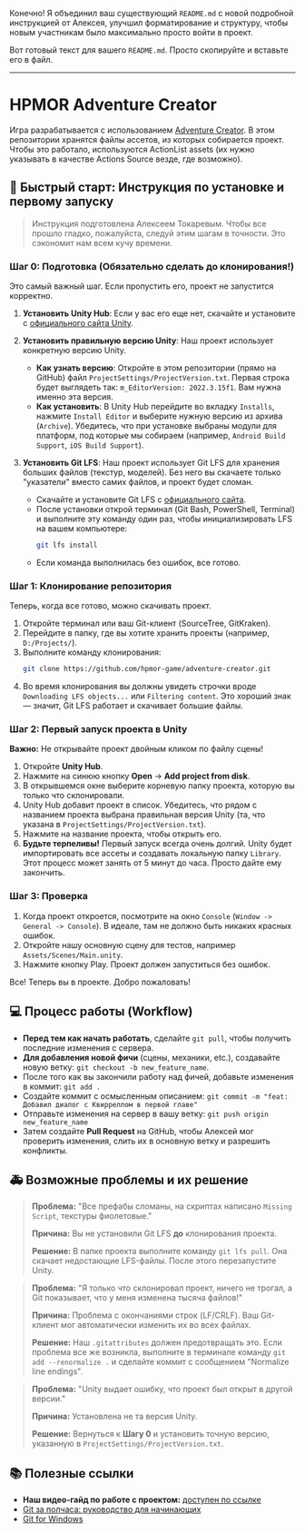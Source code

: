 Конечно! Я объединил ваш существующий `README.md` с новой подробной инструкцией от Алексея, улучшил форматирование и структуру, чтобы новым участникам было максимально просто войти в проект.

Вот готовый текст для вашего `README.md`. Просто скопируйте и вставьте его в файл.

---

# HPMOR Adventure Creator

Игра разрабатывается с использованием [Adventure Creator](https://adventurecreator.org/). В этом репозитории хранятся файлы ассетов, из которых собирается проект. Чтобы это работало, используются ActionList assets (их нужно указывать в качестве Actions Source везде, где возможно).

## 🚀 Быстрый старт: Инструкция по установке и первому запуску

> Инструкция подготовлена Алексеем Токаревым.
> Чтобы все прошло гладко, пожалуйста, следуй этим шагам в точности. Это сэкономит нам всем кучу времени.

### Шаг 0: Подготовка (Обязательно сделать до клонирования!)

Это самый важный шаг. Если пропустить его, проект не запустится корректно.

1.  **Установить Unity Hub**: Если у вас его еще нет, скачайте и установите с [официального сайта Unity](https://unity.com/download).

2.  **Установить правильную версию Unity**: Наш проект использует конкретную версию Unity.
    *   **Как узнать версию**: Откройте в этом репозитории (прямо на GitHub) файл `ProjectSettings/ProjectVersion.txt`. Первая строка будет выглядеть так: `m_EditorVersion: 2022.3.15f1`. Вам нужна именно эта версия.
    *   **Как установить**: В Unity Hub перейдите во вкладку `Installs`, нажмите `Install Editor` и выберите нужную версию из архива (`Archive`). Убедитесь, что при установке выбраны модули для платформ, под которые мы собираем (например, `Android Build Support`, `iOS Build Support`).

3.  **Установить Git LFS**: Наш проект использует Git LFS для хранения больших файлов (текстур, моделей). Без него вы скачаете только "указатели" вместо самих файлов, и проект будет сломан.
    *   Скачайте и установите Git LFS с [официального сайта](https://git-lfs.github.com/).
    *   После установки открой терминал (Git Bash, PowerShell, Terminal) и выполните эту команду один раз, чтобы инициализировать LFS на вашем компьютере:
        ```bash
        git lfs install
        ```
    *   Если команда выполнилась без ошибок, все готово.

### Шаг 1: Клонирование репозитория

Теперь, когда все готово, можно скачивать проект.

1.  Откройте терминал или ваш Git-клиент (SourceTree, GitKraken).
2.  Перейдите в папку, где вы хотите хранить проекты (например, `D:/Projects/`).
3.  Выполните команду клонирования:
    ```bash
    git clone https://github.com/hpmor-game/adventure-creator.git
    ```
4.  Во время клонирования вы должны увидеть строчки вроде `Downloading LFS objects...` или `Filtering content`. Это хороший знак — значит, Git LFS работает и скачивает большие файлы.

### Шаг 2: Первый запуск проекта в Unity

**Важно:** Не открывайте проект двойным кликом по файлу сцены!

1.  Откройте **Unity Hub**.
2.  Нажмите на синюю кнопку **Open** -> **Add project from disk**.
3.  В открывшемся окне выберите корневую папку проекта, которую вы только что склонировали.
4.  Unity Hub добавит проект в список. Убедитесь, что рядом с названием проекта выбрана правильная версия Unity (та, что указана в `ProjectSettings/ProjectVersion.txt`).
5.  Нажмите на название проекта, чтобы открыть его.
6.  **Будьте терпеливы!** Первый запуск всегда очень долгий. Unity будет импортировать все ассеты и создавать локальную папку `Library`. Этот процесс может занять от 5 минут до часа. Просто дайте ему закончить.

### Шаг 3: Проверка

1.  Когда проект откроется, посмотрите на окно `Console` (`Window -> General -> Console`). В идеале, там не должно быть никаких красных ошибок.
2.  Откройте нашу основную сцену для тестов, например `Assets/Scenes/Main.unity`.
3.  Нажмите кнопку Play. Проект должен запуститься без ошибок.

Все! Теперь вы в проекте. Добро пожаловать!

## 💻 Процесс работы (Workflow)

-   **Перед тем как начать работать**, сделайте `git pull`, чтобы получить последние изменения с сервера.
-   **Для добавления новой фичи** (сцены, механики, etc.), создавайте новую ветку: `git checkout -b new_feature_name`.
-   После того как вы закончили работу над фичей, добавьте изменения в коммит: `git add .`
-   Создайте коммит с осмысленным описанием: `git commit -m "feat: Добавил диалог с Квирреллом в первой главе"`
-   Отправьте изменения на сервер в вашу ветку: `git push origin new_feature_name`
-   Затем создайте **Pull Request** на GitHub, чтобы Алексей мог проверить изменения, слить их в основную ветку и разрешить конфликты.

## 🚑 Возможные проблемы и их решение

> **Проблема:** "Все префабы сломаны, на скриптах написано `Missing Script`, текстуры фиолетовые."
>
> **Причина:** Вы не установили Git LFS **до** клонирования проекта.
>
> **Решение:** В папке проекта выполните команду `git lfs pull`. Она скачает недостающие LFS-файлы. После этого перезапустите Unity.

> **Проблема:** "Я только что склонировал проект, ничего не трогал, а Git показывает, что у меня изменена тысяча файлов!"
>
> **Причина:** Проблема с окончаниями строк (LF/CRLF). Ваш Git-клиент мог автоматически изменить их во всех файлах.
>
> **Решение:** Наш `.gitattributes` должен предотвращать это. Если проблема все же возникла, выполните в терминале команду `git add --renormalize .` и сделайте коммит с сообщением "Normalize line endings".

> **Проблема:** "Unity выдает ошибку, что проект был открыт в другой версии."
>
> **Причина:** Установлена не та версия Unity.
>
> **Решение:** Вернуться к **Шагу 0** и установить точную версию, указанную в `ProjectSettings/ProjectVersion.txt`.

## 📚 Полезные ссылки

-   **Наш видео-гайд по работе с проектом:** [доступен по ссылке](https://drive.google.com/file/d/1ECYfyWU2N2OVHYGxEtiH1AIWXwpTc6L2/view?usp=drivesdk)
-   [Git за полчаса: руководство для начинающих](https://proglib.io/p/git-for-half-an-hour)
-   [Git for Windows](https://gitforwindows.org/)
